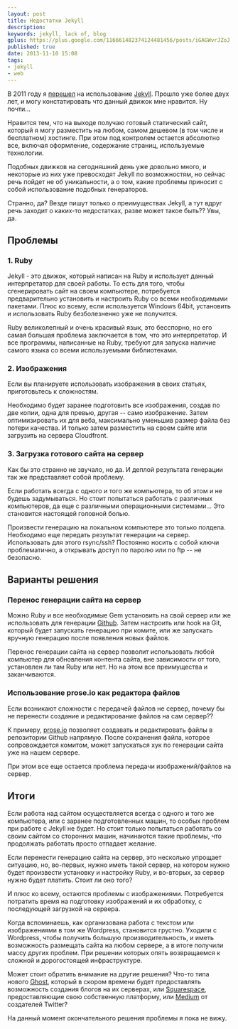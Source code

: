 ```yaml
---
layout: post
title: Недостатки Jekyll
description: 
keywords: jekyll, lack of, blog
gplus: https://plus.google.com/116661482374124481456/posts/iGAGWvrJZoJ
published: true
date: 2013-11-10 15:08
tags:
- jekyll
- web
---
```


В 2011 году я [перешел](http://www.juev.ru/2011/03/06/jekyll/ "Сменил wordpress на jekyll") на использование [Jekyll](http://jekyllrb.com "Jekyll. Simple, blog-aware, static sites"). Прошло уже более двух лет, и могу констатировать что данный движок мне нравится. Ну почти...

Нравится тем, что на выходе получаю готовый статический сайт, который я могу разместить на любом, самом дешевом (в том числе и бесплатном) хостинге. При этом под контролем остается абсолютно все, включая оформление, содержание страниц, используемые технологии. 

Подобных движков на сегодняшний день уже довольно много, и некоторые из них уже превосходят Jekyll по возможностям, но сейчас речь пойдет не об уникальности, а о том, какие проблемы приносит с собой использование подобных генераторов.

Странно, да? Везде пишут только о преимуществах Jekyll, а тут вдруг речь заходит о каких-то недостатках, разве может такое быть?? Увы, да.

## Проблемы

### 1. Ruby

Jekyll - это движок, который написан на Ruby и использует данный интерпретатор для своей работы. То есть для того, чтобы сгенерировать сайт на своем компьютере, потребуется предварительно установить и настроить Ruby со всеми необходимыми пакетами. Плюс ко всему, если используется Windows 64bit, установить и использовать Ruby безболезненно уже не получится.

Ruby великолепный и очень красивый язык, это бесспорно, но его самая большая проблема заключается в том, что это интерпретатор. И все программы, написанные на Ruby, требуют для запуска наличие самого языка со всеми используемыми библиотеками.

### 2. Изображения

Если вы планируете использовать изображения в своих статьях, приготовьтесь к сложностям. 

Необходимо будет заранее подготовить все изображения, создав по две копии, одна для превью, другая -- само изображение. Затем оптимизировать их для веба, максимально уменьшив размер файла без потери качества. И только затем разместить на своем сайте или загрузить на сервера Cloudfront.

### 3. Загрузка готового сайта на сервер

Как бы это странно не звучало, но да. И деплой результата генерации так же представляет собой проблему. 

Если работать всегда с одного и того же компьютера, то об этом и не будешь задумываться. Но стоит попытаться работать с различных компьютеров, да еще с различными операционными системами... Это становится настоящей головной болью.

Произвести генерацию на локальном компьютере это только полдела. Необходимо еще передать результат генерации на сервер. Использовать для этого rsync/ssh? Постоянно носить с собой ключи проблематично, а открывать доступ по паролю или по ftp -- не безопасно.

## Варианты решения

### Перенос генерации сайта на сервер

Можно Ruby и все необходимые Gem установить на свой сервер или же использовать для генерации [Github](https://github.com/). Затем настроить или hook на Git, который будет запускать генерацию при комите, или же запускать вручную генерацию после появления новых файлов.

Перенос генерации сайта на сервер позволит использовать любой компьютер для обновления контента сайта, вне зависимости от того, установлен ли там Ruby или нет. Но на этом все преимущества и заканчиваются.

### Использование prose.io как редактора файлов

Если возникают сложности с передачей файлов не сервер, почему бы не перенести создание и редактирование файлов на сам сервер?? 

К примеру, [prose.io](http://prose.io) позволяет создавать и редактировать файлы в репозитории Github напрямую. После сохранения файла, которое сопровождается комитом, может запускаться хук по генерации сайта уже на нашем сервере. 

При этом все еще остается проблема передачи изображений/файлов на сервер.

## Итоги

Если работа над сайтом осуществляется всегда с одного и того же компьютера, или с заранее подготовленных машин, то особых проблем при работе с Jekyll  не будет. Но стоит только попытаться работать со своим сайтом со сторонних машин, начинаются такие проблемы, что продолжать работать просто отпадает желание.

Если перенести генерацию сайта на сервер, это несколько упрощает ситуацию, но, во-первых, нужно иметь такой сервер, на котором нужно будет произвести установку и настройку Ruby, и во-вторых, за сервер нужно будет платить. Стоит ли оно того?

И плюс ко всему, остаются проблемы с изображениями. Потребуется потратить время на подготовку изображений и их обработку, с последующей загрузкой на сервера.

Когда вспоминаешь, как организована работа с текстом или изображениями в том же Wordpress, становится грустно. Уходили с Wordpress, чтобы получить большую производительность, и иметь возможность размещать сайта на любом сервере, а в итоге получили массу других проблем. При решении которых опять возвращаемся к сложной и дорогостоящей инфраструктуре.

Может стоит обратить внимание на другие решения? Что-то типа нового [Ghost](https://ghost.org "Ghost"), который в скором времени будет предоставлять возможность создания блогов на их серверах, или [Squarespace](http://www.squarespace.com "Build a Website"), предоставляющие свою собственную платформу, или [Medium](https://medium.com "Medium") от создателей Twitter?

На данный момент окончательного решения проблемы я пока не вижу.